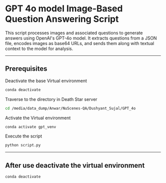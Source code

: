 # GPT 4o model Image-Based Question Answering Script

This script processes images and associated questions to generate answers using OpenAI's GPT-4o model. It extracts questions from a JSON file, encodes images as base64 URLs, and sends them along with textual context to the model for analysis.

---

##  Prerequisites

Deactivate the base Virtual environment
```bash
conda deactivate
```

Traverse to the directory in Death Star server
```bash
cd /media/data_dump/Anwar/NuScenes-QA/Dushyant_Sujal/GPT_4o
```
Activate the Virtual environment
```bash
conda activate gpt_venv
```
Execute the script
```bash
python script.py
```

---

##  After use deactivate the virtual environment
```bash
conda deactivate
```
